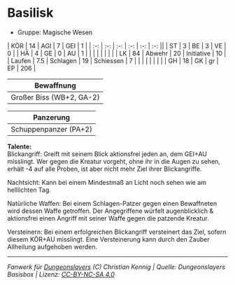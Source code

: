 # Basilisk  
- Gruppe: Magische Wesen  

| KÖR    | 14  | AGI      | 7  | GEI        | 1   |
| :-: | :-: | :-: | :-: | :-: | :-: ||
| ST     | 3   | BE       | 3  | VE         | 0   |
| HÄ     | 4   | GE       | 0  | AU         | 1   |
|        |     |          |    |            |     |
| LK     | 84  | Abwehr   | 20 | Initiative | 10  |
| Laufen | 7.5 | Schlagen | 19 | Schiessen  | 7   |
|        |     |          |    |            |     |
| GH     | 18  | GK       | gr | EP         | 206 |


| Bewaffnung |
| --- |
| Großer Biss (WB+2, GA-2) |


| Panzerung |
| --- |
| Schuppenpanzer (PA+2) |


**Talente:**  
Blickangriff: Greift mit seinem Blick aktionsfrei jeden an, dem GEI+AU misslingt. Wer gegen die Kreatur vorgeht, ohne ihr in die Augen zu sehen, erhält -4 auf alle Proben, ist aber nicht mehr Ziel ihrer Blickangriffe.

Nachtsicht: Kann bei einem Mindestmaß an Licht noch sehen wie am helllichten Tag.

Natürliche Waffen: Bei einem Schlagen-Patzer gegen einen Bewaffneten wird dessen Waffe getroffen. Der Angegriffene würfelt augenblicklich & aktionsfrei einen Angriff mit seiner Waffe gegen die patzende Kreatur.

Versteinern: Bei einem erfolgreichen Blickangriff versteinert das Ziel, sofern diesem KÖR+AU misslingt. Eine Versteinerung kann durch den Zauber Allheilung aufgehoben werden.





___
*Fanwerk für [Dungeonslayers](https://www.dungeonslayers.net/) (C) Christian Kennig | Quelle: Dungeonslayers Basisbox | Lizenz: [CC-BY-NC-SA 4.0](https://creativecommons.org/licenses/by-nc-sa/4.0/deed.de)*